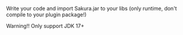 Write your code and import Sakura.jar to your libs (only runtime, don't compile to your plugin package!)

Warning!! Only support JDK 17+